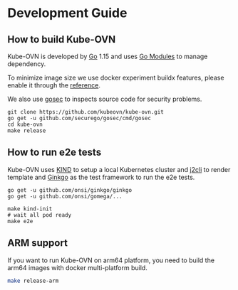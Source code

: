 # Development Guide

## How to build Kube-OVN

Kube-OVN is developed by [Go](https://golang.org/) 1.15 and uses [Go Modules](https://github.com/golang/go/wiki/Modules) to manage dependency.

To minimize image size we use docker experiment buildx features, please enable it through the [reference](https://docs.docker.com/develop/develop-images/build_enhancements/).

We also use [gosec](https://github.com/securego/gosec) to inspects source code for security problems.
```
git clone https://github.com/kubeovn/kube-ovn.git
go get -u github.com/securego/gosec/cmd/gosec
cd kube-ovn
make release
```

## How to run e2e tests

Kube-OVN uses [KIND](https://kind.sigs.k8s.io/) to setup a local Kubernetes cluster and [j2cli](https://github.com/kolypto/j2cli) to render template 
and [Ginkgo](https://onsi.github.io/ginkgo/) as the test framework to run the e2e tests.

```
go get -u github.com/onsi/ginkgo/ginkgo
go get -u github.com/onsi/gomega/...

make kind-init
# wait all pod ready
make e2e
```

## ARM support

If you want to run Kube-OVN on arm64 platform, you need to build the arm64 images with docker multi-platform build.

```bash
make release-arm
```

